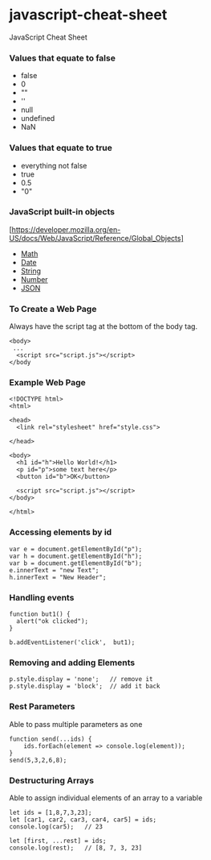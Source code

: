 # javascript-cheat-sheet
JavaScript Cheat Sheet

### Values that equate to false
* false
* 0
* ""
* ''
* null
* undefined
* NaN

### Values that equate to true
* everything not false
* true
* 0.5
* "0"

### JavaScript built-in objects
[https://developer.mozilla.org/en-US/docs/Web/JavaScript/Reference/Global_Objects]
* [Math](https://developer.mozilla.org/en-US/docs/Web/JavaScript/Reference/Global_Objects/Math)
* [Date](https://developer.mozilla.org/en-US/docs/Web/JavaScript/Reference/Global_Objects/Date)
* [String](https://developer.mozilla.org/en-US/docs/Web/JavaScript/Reference/Global_Objects/String)
* [Number](https://developer.mozilla.org/en-US/docs/Web/JavaScript/Reference/Global_Objects/Number)
* [JSON](https://developer.mozilla.org/en-US/docs/Web/JavaScript/Reference/Global_Objects/JSON)

### To Create a Web Page
Always have the script tag at the bottom of the body tag.
```
<body>
 ...
  <script src="script.js"></script>
</body
```

### Example Web Page
```
<!DOCTYPE html>
<html>

<head>
  <link rel="stylesheet" href="style.css">
 
</head>

<body>
  <h1 id="h">Hello World!</h1>
  <p id="p">some text here</p>
  <button id="b">OK</button>
  
  <script src="script.js"></script>
</body>

</html>
```

### Accessing elements by id
```
var e = document.getElementById("p");
var h = document.getElementById("h");
var b = document.getElementById("b");
e.innerText = "new Text";
h.innerText = "New Header";
```

### Handling events 
```
function but1() {
  alert("ok clicked");
}

b.addEventListener('click',  but1);
```

### Removing and adding Elements
```
p.style.display = 'none';   // remove it
p.style.display = 'block';  // add it back
```

### Rest Parameters
Able to pass multiple parameters as one 
```
function send(...ids) {
    ids.forEach(element => console.log(element));
}
send(5,3,2,6,8);
```
### Destructuring Arrays
Able to assign individual elements of an array to a variable
```
let ids = [1,8,7,3,23];
let [car1, car2, car3, car4, car5] = ids;
console.log(car5);   // 23

let [first, ...rest] = ids;
console.log(rest);   // [8, 7, 3, 23]
```
